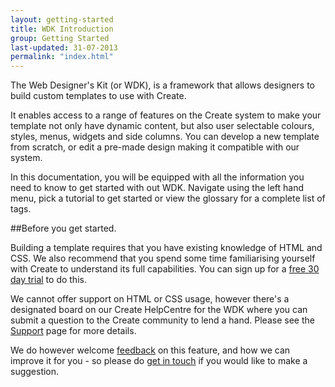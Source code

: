 ```yaml
---
layout: getting-started
title: WDK Introduction
group: Getting Started
last-updated: 31-07-2013
permalink: "index.html"
---
```



The Web Designer's Kit (or WDK), is a framework that allows designers to build custom templates to use with Create.

It enables access to a range of features on the Create system to make your template not only have dynamic content, but also user selectable colours, styles, menus, widgets and side columns. You can develop a new template from scratch, or edit a pre-made design making it compatible with our system.

In this documentation, you will be equipped with all the information you need to know to get started with out WDK. Navigate using the left hand menu, pick a tutorial to get started or view the glossary for a complete list of tags.

##Before you get started.

Building a template requires that you have existing knowledge of HTML and CSS. We also recommend that you spend some time familiarising yourself with Create to understand its full capabilities. You can sign up for a [free 30 day trial](http://www.create.net/signup.phtml) to do this.

We cannot offer support on HTML or CSS usage, however there's a designated board on our Create HelpCentre for the WDK where you can submit a question to the Create community to lend a hand. Please see the [Support](pages/support/01how-it-works.html) page for more details.

We do however welcome [feedback](http://www.create.net/contact.phtml?showpage=contactform) on this feature, and how we can improve it for you - so please do [get in touch](http://www.create.net/contact.phtml?showpage=contactform) if you would like to make a suggestion.
